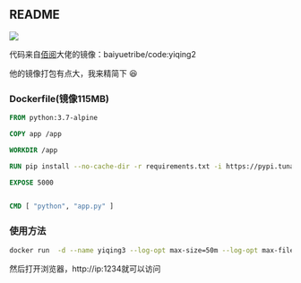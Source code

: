 ## README
![](https://i.loli.net/2020/02/08/dHmxObSchIaWewu.png)

代码来自[佰阅](https://baiyue.one/archives/1553.html)大佬的镜像：baiyuetribe/code:yiqing2

他的镜像打包有点大，我来精简下 :laughing:

### Dockerfile(镜像115MB)

```dockerfile
FROM python:3.7-alpine

COPY app /app

WORKDIR /app

RUN pip install --no-cache-dir -r requirements.txt -i https://pypi.tuna.tsinghua.edu.cn/simple

EXPOSE 5000


CMD [ "python", "app.py" ]
```

### 使用方法

```bash
docker run  -d --name yiqing3 --log-opt max-size=50m --log-opt max-file=3 --restart=always -p 1234:5000 uscwifi/feiyan
```

然后打开浏览器，http://ip:1234就可以访问

